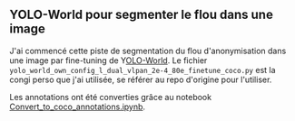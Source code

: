 ## YOLO-World pour segmenter le flou dans une image
J'ai commencé cette piste de segmentation du flou d'anonymisation dans une image par fine-tuning de Y[OLO-World](https://github.com/AILab-CVC/YOLO-World.git). Le fichier `yolo_world_own_config_l_dual_vlpan_2e-4_80e_finetune_coco.py` est la congi perso que j'ai utilisée, se référer au repo d'origine pour l'utiliser.

Les annotations ont été converties grâce au notebook [Convert_to_coco_annotations.ipynb](../Convert_to_coco_annotations.ipynb).
